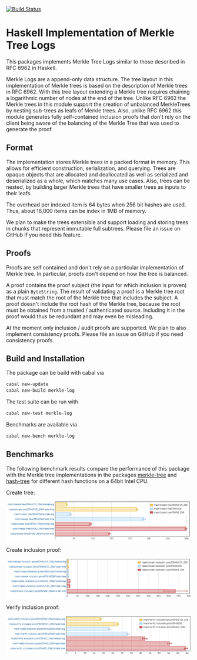 [![Build Status](https://travis-ci.org/kadena-io/merkle-log.svg?branch=master)](https://travis-ci.org/kadena-io/merkle-log)

# Haskell Implementation of Merkle Tree Logs

This packages implements Merkle Tree Logs similar to those described in RFC 6962
in Haskell.

Merkle Logs are a append-only data structure. The tree layout in this
implementation of Merkle trees is based on the description of Merkle trees in
RFC 6962. With this tree layout extending a Merkle tree requires chaining a
logarithmic number of nodes at the end of the tree. Unlike RFC 6962 the Merkle
trees in this module support the creation of unbalanced MerkleTrees by nesting
sub-trees as leafs of Merkle trees. Also, unlike RFC 6962 this module generates
fully self-contained inclusion proofs that don't rely on the client being aware
of the balancing of the Merkle Tree that was used to generate the proof.

## Format

The implementation stores Merkle trees in a packed format in memory. This allows
for efficient construction, serialization, and querying. Trees are opaque
objects that are allocated and deallocated as well as serialized and
deserialized as a whole, which matches many use cases. Also, trees can be
nested, by building larger Merkle trees that have smaller trees as inputs to
their leafs.

The overhead per indexed item is 64 bytes when 256 bit hashes are used. Thus,
about 16,000 items can be index in 1MB of memory.

We plan to make the trees extensible and support loading and storing trees in
chunks that represent immutable full subtrees. Please file an issue on GitHub if
you need this feature.

## Proofs

Proofs are self contained and don't rely on a particular implementation of
Merkle tree. In particular, proofs don't depend on how the tree is balanced.

A proof contains the proof subject (the input for which inclusion is proven) as
a plain `ByteString`. The result of validating a proof is a Merkle tree root
that must match the root of the Merkle tree that includes the subject. A proof
doesn't include the root hash of the Merkle tree, because the root must be
obtained from a trusted / authenticated source. Including it in the proof would
thus be redundant and may even be misleading.

At the moment only inclusion / audit proofs are supported. We plan to also
implement consistency proofs. Please file an issue on GitHub if you need
consistency proofs.

## Build and Installation

The package can be build with cabal via

```sh
cabal new-update
cabal new-build merkle-log
```

The test suite can be run with

```sh
cabal new-test merkle-log
```

Benchmarks are available via


```sh
cabal new-bench merkle-log
```

## Benchmarks

The following benchmark results compare the performance of this package with
the Merkle tree implementations in the packages
[merkle-tree](http://hackage.haskell.org/package/merkle-tree) and
[hash-tree](http://hackage.haskell.org/package/hash-tree) for different hash
functions on a 64bit Intel CPU.

Create tree:

![Create Tree Results](bench/results/create-tree.png)

Create inclusion proof:

![Create Inclusion Proof Results](bench/results/create-inclusion-proof.png)

Verify inclusion proof:

![Verify Inclusion Proof Results](bench/results/verify-inclusion-proof.png)

